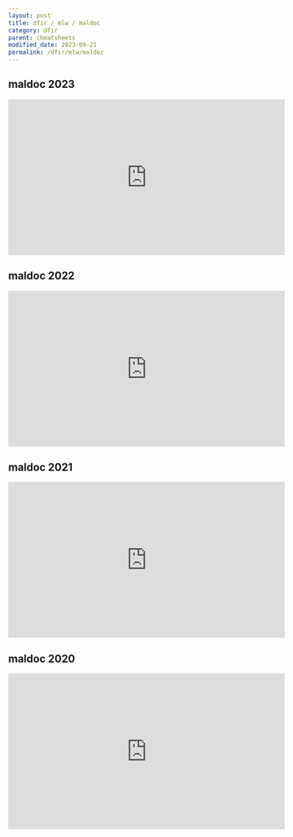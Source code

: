 ```yaml
---
layout: post
title: dfir / mlw / maldoc
category: dfir
parent: cheatsheets
modified_date: 2023-09-21
permalink: /dfir/mlw/maldoc
---
```


## maldoc 2023

<iframe width="560" height="315" src="https://www.youtube-nocookie.com/embed/PJ5oluVlEb8?si=JbrOGwGm2fwHgma2" title="YouTube video player" frameborder="0" allow="accelerometer; autoplay; clipboard-write; encrypted-media; gyroscope; picture-in-picture; web-share" allowfullscreen></iframe>

## maldoc 2022

<iframe width="560" height="315" src="https://www.youtube-nocookie.com/embed/5MssdXfAvV8?si=VEWwKxh72pYwFXzq" title="YouTube video player" frameborder="0" allow="accelerometer; autoplay; clipboard-write; encrypted-media; gyroscope; picture-in-picture; web-share" allowfullscreen></iframe>

## maldoc 2021

<iframe width="560" height="315" src="https://www.youtube-nocookie.com/embed/pJvQgUk01k4?si=rKHpOsar67rgXb2r" title="YouTube video player" frameborder="0" allow="accelerometer; autoplay; clipboard-write; encrypted-media; gyroscope; picture-in-picture; web-share" allowfullscreen></iframe>

## maldoc 2020

<iframe width="560" height="315" src="https://www.youtube-nocookie.com/embed/9OxzUaedYyc?si=yT4s_U__HG5HhGnj" title="YouTube video player" frameborder="0" allow="accelerometer; autoplay; clipboard-write; encrypted-media; gyroscope; picture-in-picture; web-share" allowfullscreen></iframe>